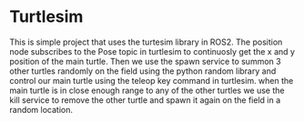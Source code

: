 # Turtlesim
This is simple project that uses the turtesim library in ROS2. The position node subscribes to the Pose topic in turtlesim to continuosly get the x and y position of the main turtle. Then we use the spawn service to summon 3 other turtles randomly on the field using the python random library and control our main turtle using the teleop key command in turtlesim. when the main turtle is in close enough range to any of the other turtles we use the kill service to remove the other turtle and spawn it again on the field in a random location.

